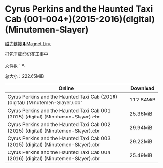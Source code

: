 # Cyrus Perkins and the Haunted Taxi Cab (001-004+)(2015-2016)(digital)(Minutemen-Slayer)

[磁力链接⬇Magnet Link](magnet:?xt=urn:btih:48fa3794c521d1dd83169c3e3d06d0b0bb537218&dn=Cyrus%20Perkins%20and%20the%20Haunted%20Taxi%20Cab%20%28001-004%2B%29%282015-2016%29%28digital%29%28Minutemen-Slayer%29)

打包下载📦仍在工事中

文件数：5

总大小：222.65MiB

Online | Download
--- | ---
Cyrus Perkins and the Haunted Taxi Cab (2016) (digital) (Minutemen-Slayer).cbr | 112.64MiB
Cyrus Perkins and the Haunted Taxi Cab 001 (2015) (digital) (Minutemen-Slayer).cbr | 25.36MiB
Cyrus Perkins and the Haunted Taxi Cab 002 (2015) (digital) (Minutemen-Slayer).cbr | 29.94MiB
Cyrus Perkins and the Haunted Taxi Cab 003 (2015) (digital) (Minutemen-Slayer).cbr | 29.22MiB
Cyrus Perkins and the Haunted Taxi Cab 004 (2016) (digital) (Minutemen-Slayer).cbr | 25.49MiB